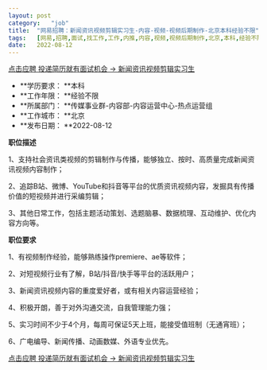 ```yaml
---
layout:	post
category:	"job"
title:	"网易招聘：新闻资讯视频剪辑实习生-内容-视频-视频后期制作-北京本科经验不限"
tags:	[网易,招聘,面试,找工作,工作,内推,内容,视频,视频后期制作,北京,本科,经验不限]
date:	2022-08-12
---
```


[点击应聘 投递简历就有面试机会 ->  新闻资讯视频剪辑实习生](http://mobile.bole.netease.com/bole/boleDetail?id=38447&employeeId=346f03c3cda5f04c&key=all)



- **学历要求： **本科
- **工作年限： **经验不限
- **所属部门： **传媒事业群-内容部-内容运营中心-热点运营组
- **工作城市： **北京
- **发布日期： **2022-08-12



**职位描述**

1、支持社会资讯类视频的剪辑制作与传播，能够独立、按时、高质量完成新闻资讯视频内容制作；

2、追踪B站、微博、YouTube和抖音等平台的优质资讯视频内容，发掘具有传播价值的短视频并进行采编剪辑；

3、其他日常工作，包括主题活动策划、选题脑暴、数据梳理、互动维护、优化内容方向等。





**职位要求**

1、有视频制作经验，能够熟练操作premiere、ae等软件；

2、对短视频行业有了解，B站/抖音/快手等平台的活跃用户；

3、新闻资讯视频内容的重度爱好者，或有相关内容运营经验；

4、积极开朗，善于对外沟通交流，自我管理能力强；

5、实习时间不少于4个月，每周可保证5天上班，能接受值班制（无通宵班）；

6、广电编导、新闻传播、动画数媒、外语专业优先。



[点击应聘 投递简历就有面试机会 ->  新闻资讯视频剪辑实习生](http://mobile.bole.netease.com/bole/boleDetail?id=38447&employeeId=346f03c3cda5f04c&key=all)